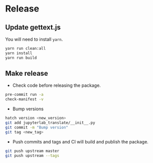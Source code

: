 # Release

## Update gettext.js

You will need to install `yarn`.

```bash
yarn run clean:all
yarn install
yarn run build
```

## Make release

* Check code before releasing the package.

```bash
pre-commit run -a
check-manifest -v
```

* Bump versions

```bash
hatch version <new_version>
git add jupyterlab_translate/__init__.py
git commit -m "Bump version"
git tag <new_tag>
```

* Push commits and tags and CI will build and publish the package.

```bash
git push upstream master
git push upstream --tags
```
